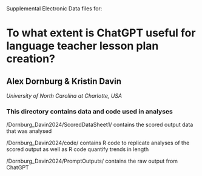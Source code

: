 ###

Supplemental Electronic Data files for:

# To what extent is ChatGPT useful for language teacher lesson plan creation?

## Alex Dornburg & Kristin Davin
<i>University of North Carolina at Charlotte, USA</i>


###

### This directory contains data and code used in analyses


/Dornburg_Davin2024/ScoredDataSheet1/ contains the scored output data that was analysed

/Dornburg_Davin2024/code/ contains R code to replicate analyses of the scored output as well as R code quantify trends in length

/Dornburg_Davin2024/PromptOutputs/ contains the raw output from ChatGPT